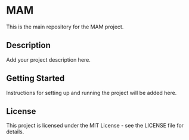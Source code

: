 # MAM

This is the main repository for the MAM project.

## Description

Add your project description here.

## Getting Started

Instructions for setting up and running the project will be added here.

## License

This project is licensed under the MIT License - see the LICENSE file for details. 